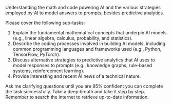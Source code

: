 Understanding the math and code powering AI and the various strategies employed by AI to model answers to prompts, besides predictive analytics.

Please cover the following sub-tasks:
1. Explain the fundamental mathematical concepts that underpin AI models (e.g., linear algebra, calculus, probability, and statistics).
2. Describe the coding processes involved in building AI models, including common programming languages and frameworks used (e.g., Python, TensorFlow, PyTorch).
3. Discuss alternative strategies to predictive analytics that AI uses to model responses to prompts (e.g., knowledge graphs, rule-based systems, reinforcement learning).
4. Provide interesting and recent AI news of a technical nature.

Ask me clarifying questions until you are 95% confident you can complete the task successfully. Take a deep breath and take it step by step. Remember to search the internet to retrieve up-to-date information.